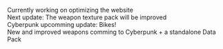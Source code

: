 Currently working on optimizing the website<br>
Next update: The weapon texture pack will be improved<br>
Cyberpunk upcomming update: Bikes!<br>
New and improved weapons comming to Cyberpunk + a standalone Data Pack
